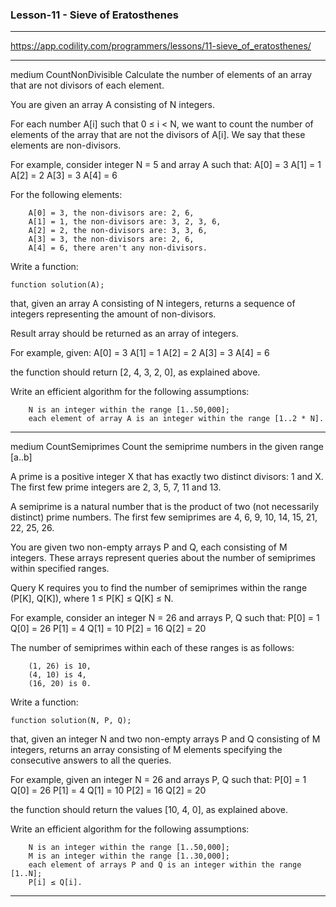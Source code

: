 ### Lesson-11 - Sieve of Eratosthenes
---------------------------------------------------------------------------------------------------

https://app.codility.com/programmers/lessons/11-sieve_of_eratosthenes/

---------------------------------------------------------------------------------------------------
medium
	CountNonDivisible	Calculate the number of elements of an array that are not divisors of each element.



You are given an array A consisting of N integers.

For each number A[i] such that 0 ≤ i < N, we want to count the number of elements of the array that are not the divisors of A[i]. We say that these elements are non-divisors.

For example, consider integer N = 5 and array A such that:
    A[0] = 3
    A[1] = 1
    A[2] = 2
    A[3] = 3
    A[4] = 6

For the following elements:

        A[0] = 3, the non-divisors are: 2, 6,
        A[1] = 1, the non-divisors are: 3, 2, 3, 6,
        A[2] = 2, the non-divisors are: 3, 3, 6,
        A[3] = 3, the non-divisors are: 2, 6,
        A[4] = 6, there aren't any non-divisors.

Write a function:

    function solution(A);

that, given an array A consisting of N integers, returns a sequence of integers representing the amount of non-divisors.

Result array should be returned as an array of integers.

For example, given:
    A[0] = 3
    A[1] = 1
    A[2] = 2
    A[3] = 3
    A[4] = 6

the function should return [2, 4, 3, 2, 0], as explained above.

Write an efficient algorithm for the following assumptions:

        N is an integer within the range [1..50,000];
        each element of array A is an integer within the range [1..2 * N].


---------------------------------------------------------------------------------------------------
medium
	CountSemiprimes	Count the semiprime numbers in the given range [a..b]


A prime is a positive integer X that has exactly two distinct divisors: 1 and X. The first few prime integers are 2, 3, 5, 7, 11 and 13.

A semiprime is a natural number that is the product of two (not necessarily distinct) prime numbers. The first few semiprimes are 4, 6, 9, 10, 14, 15, 21, 22, 25, 26.

You are given two non-empty arrays P and Q, each consisting of M integers. These arrays represent queries about the number of semiprimes within specified ranges.

Query K requires you to find the number of semiprimes within the range (P[K], Q[K]), where 1 ≤ P[K] ≤ Q[K] ≤ N.

For example, consider an integer N = 26 and arrays P, Q such that:
    P[0] = 1    Q[0] = 26
    P[1] = 4    Q[1] = 10
    P[2] = 16   Q[2] = 20

The number of semiprimes within each of these ranges is as follows:

        (1, 26) is 10,
        (4, 10) is 4,
        (16, 20) is 0.

Write a function:

    function solution(N, P, Q);

that, given an integer N and two non-empty arrays P and Q consisting of M integers, returns an array consisting of M elements specifying the consecutive answers to all the queries.

For example, given an integer N = 26 and arrays P, Q such that:
    P[0] = 1    Q[0] = 26
    P[1] = 4    Q[1] = 10
    P[2] = 16   Q[2] = 20

the function should return the values [10, 4, 0], as explained above.

Write an efficient algorithm for the following assumptions:

        N is an integer within the range [1..50,000];
        M is an integer within the range [1..30,000];
        each element of arrays P and Q is an integer within the range [1..N];
        P[i] ≤ Q[i].


---------------------------------------------------------------------------------------------------
